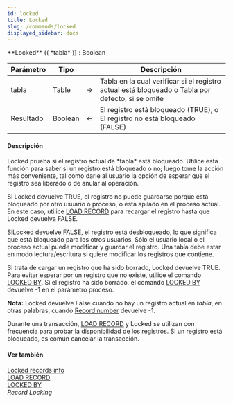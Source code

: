 ```yaml
---
id: locked
title: Locked
slug: /commands/locked
displayed_sidebar: docs
---
```


<!--REF #_command_.Locked.Syntax-->**Locked** {( *tabla* )} : Boolean<!-- END REF-->
<!--REF #_command_.Locked.Params-->
| Parámetro | Tipo |  | Descripción |
| --- | --- | --- | --- |
| tabla | Table | &#8594;  | Tabla en la cual verificar si el registro actual está bloqueado o Tabla por defecto, si se omite |
| Resultado | Boolean | &#8592; | El registro está bloqueado (TRUE), o El registro no está bloqueado (FALSE) |

<!-- END REF-->

#### Descripción 

<!--REF #_command_.Locked.Summary-->Locked prueba si el registro actual de *tabla* está bloqueado.<!-- END REF--> Utilice esta función para saber si un registro está bloqueado o no; luego tome la acción más conveniente, tal como darle al usuario la opción de esperar que el registro sea liberado o de anular al operación. 

Si Locked devuelve TRUE, el registro no puede guardarse porque está bloqueado por otro usuario o proceso, o está apilado en el proceso actual. En este caso, utilice [LOAD RECORD](load-record.md) para recargar el registro hasta que Locked devuelva FALSE.

SiLocked devuelve FALSE, el registro está desbloqueado, lo que significa que está bloqueado para los otros usuarios. Sólo el usuario local o el proceso actual puede modificar y guardar el registro. Una tabla debe estar en modo lectura/escritura si quiere modificar los registros que contiene.

Si trata de cargar un registro que ha sido borrado, Locked devuelve TRUE. Para evitar esperar por un registro que no existe, utilice el comando [LOCKED BY](locked-by.md). Si el registro ha sido borrado, el comando [LOCKED BY](locked-by.md) devuelve -1 en el parámetro proceso.

**Nota:** Locked devuelve False cuando no hay un registro actual en *tabla*, en otras palabras, cuando [Record number](record-number.md "Record number") devuelve -1.

Durante una transacción, [LOAD RECORD](load-record.md) y Locked se utilizan con frecuencia para probar la disponibilidad de los registros. Si un registro está bloqueado, es común cancelar la transacción.

#### Ver también 

[Locked records info](locked-records-info.md)  
[LOAD RECORD](load-record.md)  
[LOCKED BY](locked-by.md)  
*Record Locking*  